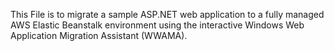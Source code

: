 This File is to migrate a sample ASP.NET web application to a fully managed AWS Elastic Beanstalk environment using the interactive Windows Web Application Migration Assistant (WWAMA).
